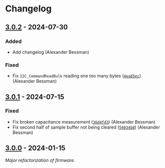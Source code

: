# Changelog

## [3.0.2] - 2024-07-30

### Added

- Add changelog (Alexander Bessman)

### Fixed

- Fix `I2C_CommandReadBulk` reading one too many bytes ([`4ea85ec`](https://github.com/fossasia/pslab-firmware/commit/4ea85ec9ecda2f9ec4dcab0b56f0de5edb6fbfaa)) (Alexander Bessman)

## [3.0.1] - 2024-07-15

### Fixed

- Fix broken capacitance measurement ([`36d4fd3`](https://github.com/fossasia/pslab-firmware/commit/36d4fd31fe6edc3845e16ab71af899f61262b061)) (Alexander Bessman)
- Fix second half of sample buffer not being cleared ([`54034b8`](https://github.com/fossasia/pslab-firmware/commit/54034b81549d735af3ab5050bdcd06a08269a6b2)) (Alexander Bessman)

## [3.0.0] - 2024-01-15

_Major refactorization of firmware._

[3.0.2]: https://github.com/fossasia/pslab-firmware/releases/tag/3.0.2
[3.0.1]: https://github.com/fossasia/pslab-firmware/releases/tag/3.0.1
[3.0.0]: https://github.com/fossasia/pslab-firmware/releases/tag/v3.0.0
